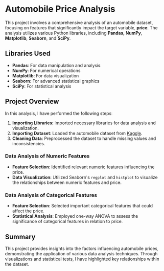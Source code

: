 # Automobile Price Analysis

This project involves a comprehensive analysis of an automobile dataset, focusing on features that significantly impact the target variable, **price**. The analysis utilizes various Python libraries, including **Pandas**, **NumPy**, **Matplotlib**, **Seaborn**, and **SciPy**.

## Libraries Used
- **Pandas**: For data manipulation and analysis
- **NumPy**: For numerical operations
- **Matplotlib**: For data visualization
- **Seaborn**: For advanced statistical graphics
- **SciPy**: For statistical analysis

## Project Overview
In this analysis, I have performed the following steps:

1. **Importing Libraries**: Imported necessary libraries for data analysis and visualization.
2. **Importing Dataset**: Loaded the automobile dataset from [Kaggle]((https://www.kaggle.com/datasets/fazilbtopal/auto85/data)).
3. **Cleaning Data**: Preprocessed the dataset to handle missing values and inconsistencies.

### Data Analysis of Numeric Features
- **Feature Selection**: Identified relevant numeric features influencing the price.
- **Data Visualization**: Utilized Seaborn's `regplot` and `histplot` to visualize the relationships between numeric features and price.

### Data Analysis of Categorical Features
- **Feature Selection**: Selected important categorical features that could affect the price.
- **Statistical Analysis**: Employed one-way ANOVA to assess the significance of categorical features in relation to price.

## Summary
This project provides insights into the factors influencing automobile prices, demonstrating the application of various data analysis techniques. Through visualizations and statistical tests, I have highlighted key relationships within the dataset.
